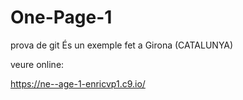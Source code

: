 # One-Page-1
prova de git
És un exemple fet a Girona (CATALUNYA)

veure online:

https://ne--age-1-enricvp1.c9.io/
